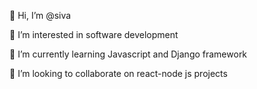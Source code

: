 👋 Hi, I’m @siva

👀 I’m interested in software development

🌱 I’m currently learning Javascript and Django framework

💞️ I’m looking to collaborate on react-node js projects


<!---
siva_214 is a ✨ special ✨ repository because its `README.md` (this file) appears on your GitHub profile.
You can click the Preview link to take a look at your changes.
--->
